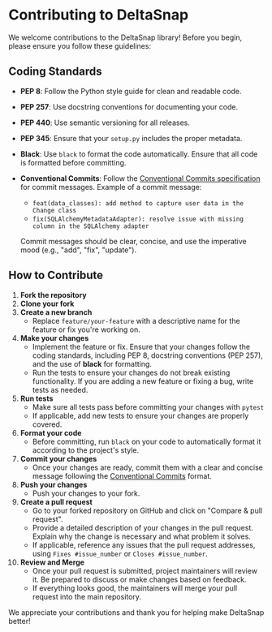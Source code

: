 # Contributing to DeltaSnap

We welcome contributions to the DeltaSnap library! Before you begin, please ensure you follow these guidelines:

## Coding Standards

- **PEP 8**: Follow the Python style guide for clean and readable code.
- **PEP 257**: Use docstring conventions for documenting your code.
- **PEP 440**: Use semantic versioning for all releases.
- **PEP 345**: Ensure that your `setup.py` includes the proper metadata.
- **Black**: Use `black` to format the code automatically. Ensure that all code is formatted before committing.
- **Conventional Commits**: Follow the [Conventional Commits specification](https://www.conventionalcommits.org/en/v1.0.0/) for commit messages. Example of a commit message:
  - `feat(data_classes): add method to capture user data in the Change class`
  - `fix(SQLAlchemyMetadataAdapter): resolve issue with missing column in the SQLAlchemy adapter`
  
  Commit messages should be clear, concise, and use the imperative mood (e.g., "add", "fix", "update").

## How to Contribute

1. **Fork the repository**
2. **Clone your fork**
3. **Create a new branch**
   - Replace `feature/your-feature` with a descriptive name for the feature or fix you're working on.
4. **Make your changes**
   - Implement the feature or fix. Ensure that your changes follow the coding standards, including PEP 8, docstring conventions (PEP 257), and the use of **black** for formatting.
   - Run the tests to ensure your changes do not break existing functionality. If you are adding a new feature or fixing a bug, write tests as needed.
5. **Run tests**
   - Make sure all tests pass before committing your changes with `pytest`
   - If applicable, add new tests to ensure your changes are properly covered.
6. **Format your code**
   - Before committing, run `black` on your code to automatically format it according to the project's style.
7. **Commit your changes**
   - Once your changes are ready, commit them with a clear and concise message following the [Conventional Commits](https://www.conventionalcommits.org/en/v1.0.0/) format.
8. **Push your changes**
   - Push your changes to your fork.
9. **Create a pull request**
   - Go to your forked repository on GitHub and click on "Compare & pull request".
   - Provide a detailed description of your changes in the pull request. Explain why the change is necessary and what problem it solves.
   - If applicable, reference any issues that the pull request addresses, using `Fixes #issue_number` or `Closes #issue_number`.
10. **Review and Merge**
    - Once your pull request is submitted, project maintainers will review it. Be prepared to discuss or make changes based on feedback.
    - If everything looks good, the maintainers will merge your pull request into the main repository.

We appreciate your contributions and thank you for helping make DeltaSnap better!

